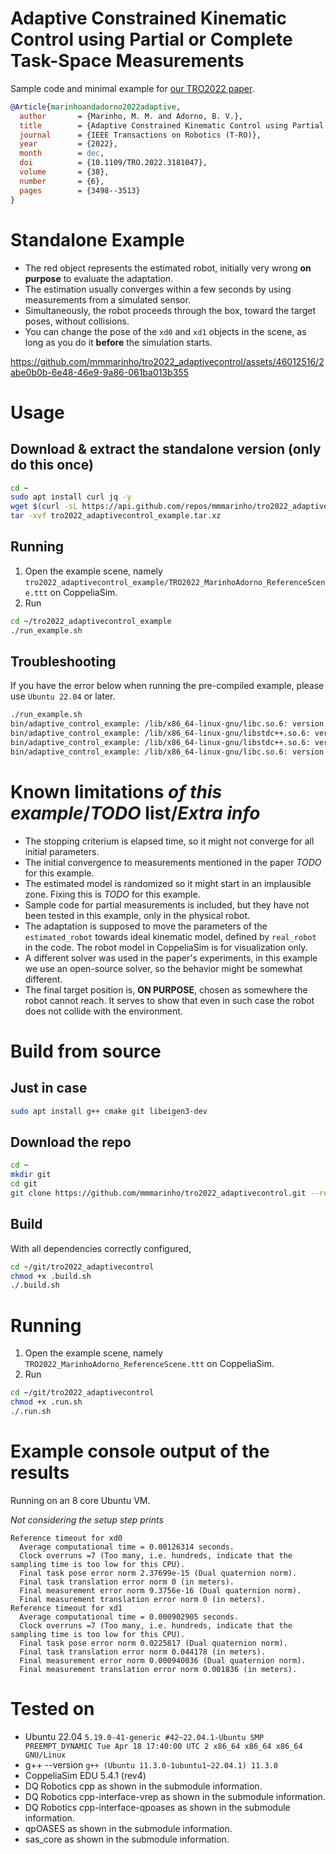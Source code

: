 # Adaptive Constrained Kinematic Control using Partial or Complete Task-Space Measurements

Sample code and minimal example for [our TRO2022 paper](https://doi.org/10.1109/TRO.2022.3181047).

```bib
@Article{marinhoandadorno2022adaptive,
  author       = {Marinho, M. M. and Adorno, B. V.},
  title        = {Adaptive Constrained Kinematic Control using Partial or Complete Task-Space Measurements},
  journal      = {IEEE Transactions on Robotics (T-RO)},
  year         = {2022},
  month        = dec,
  doi          = {10.1109/TRO.2022.3181047},
  volume       = {38},
  number       = {6},
  pages        = {3498--3513}
}
```

# Standalone Example

- The red object represents the estimated robot, initially very wrong **on purpose** to evaluate the adaptation.
- The estimation usually converges within a few seconds by using measurements from a simulated sensor.
- Simultaneously, the robot proceeds through the box, toward the target poses, without collisions. 
- You can change the pose of the `xd0` and `xd1` objects in the scene, as long as you do it **before** the simulation starts.

https://github.com/mmmarinho/tro2022_adaptivecontrol/assets/46012516/2abe0b0b-6e48-46e9-9a86-061ba013b355

# Usage 

## Download & extract the standalone version (only do this once)
```bash
cd ~
sudo apt install curl jq -y
wget $(curl -sL https://api.github.com/repos/mmmarinho/tro2022_adaptivecontrol/releases/latest | jq -r '.assets[].browser_download_url')
tar -xvf tro2022_adaptivecontrol_example.tar.xz
```
## Running

1. Open the example scene, namely `tro2022_adaptivecontrol_example/TRO2022_MarinhoAdorno_ReferenceScene.ttt` on CoppeliaSim.
2. Run
```bash
cd ~/tro2022_adaptivecontrol_example
./run_example.sh
```
## Troubleshooting

If you have the error below when running the pre-compiled example, please use `Ubuntu 22.04` or later.

```bash
./run_example.sh
bin/adaptive_control_example: /lib/x86_64-linux-gnu/libc.so.6: version GLIBC_2.32' not found (required by bin/adaptive_control_example) bin/adaptive_control_example: /lib/x86_64-linux-gnu/libc.so.6: version GLIBC_2.34' not found (required by bin/adaptive_control_example)
bin/adaptive_control_example: /lib/x86_64-linux-gnu/libstdc++.so.6: version GLIBCXX_3.4.29' not found (required by bin/adaptive_control_example) bin/adaptive_control_example: /lib/x86_64-linux-gnu/libc.so.6: version GLIBC_2.32' not found (required by lib/libdqrobotics.so)
bin/adaptive_control_example: /lib/x86_64-linux-gnu/libstdc++.so.6: version GLIBCXX_3.4.29' not found (required by lib/libdqrobotics-interface-vrep.so) bin/adaptive_control_example: /lib/x86_64-linux-gnu/libc.so.6: version GLIBC_2.32' not found (required by lib/libdqrobotics-interface-vrep.so)
bin/adaptive_control_example: /lib/x86_64-linux-gnu/libc.so.6: version `GLIBC_2.34' not found (required by lib/libdqrobotics-interface-vrep.so)
```

# Known limitations *of this example*/*TODO* list/*Extra info*

- The stopping criterium is elapsed time, so it might not converge for all initial parameters.
- The initial convergence to measurements mentioned in the paper *TODO* for this example.
- The estimated model is randomized so it might start in an implausible zone. Fixing this is *TODO* for this example.
- Sample code for partial measurements is included, but they have not been tested in this example, only in the physical robot.
- The adaptation is supposed to move the parameters of the `estimated_robot` towards ideal kinematic model, defined by `real_robot` in the code. 
The robot model in CoppeliaSim is for visualization only.
- A different solver was used in the paper's experiments, in this example we use an open-source solver, so the behavior might be somewhat different.
- The final target position is, **ON PURPOSE**, chosen as somewhere the robot cannot reach. It serves to show that even in such case the robot does not collide with the environment.

# Build from source

## Just in case

```bash
sudo apt install g++ cmake git libeigen3-dev
```

## Download the repo

```bash
cd ~
mkdir git
cd git
git clone https://github.com/mmmarinho/tro2022_adaptivecontrol.git --recursive
```

## Build

With all dependencies correctly configured,

```bash
cd ~/git/tro2022_adaptivecontrol
chmod +x .build.sh
./.build.sh
```

# Running

1. Open the example scene, namely `TRO2022_MarinhoAdorno_ReferenceScene.ttt` on CoppeliaSim.
2. Run
```bash
cd ~/git/tro2022_adaptivecontrol
chmod +x .run.sh
./.run.sh
```

# Example console output of the results

Running on an 8 core Ubuntu VM.

*Not considering the setup step prints*

```console
Reference timeout for xd0
  Average computational time = 0.00126314 seconds.
  Clock overruns =7 (Too many, i.e. hundreds, indicate that the sampling time is too low for this CPU).
  Final task pose error norm 2.37699e-15 (Dual quaternion norm).
  Final task translation error norm 0 (in meters).
  Final measurement error norm 9.3756e-16 (Dual quaternion norm).
  Final measurement translation error norm 0 (in meters).
Reference timeout for xd1
  Average computational time = 0.000902905 seconds.
  Clock overruns =7 (Too many, i.e. hundreds, indicate that the sampling time is too low for this CPU).
  Final task pose error norm 0.0225817 (Dual quaternion norm).
  Final task translation error norm 0.044178 (in meters).
  Final measurement error norm 0.000940036 (Dual quaternion norm).
  Final measurement translation error norm 0.001836 (in meters).
```

# Tested on

- Ubuntu 22.04 `5.19.0-41-generic #42~22.04.1-Ubuntu SMP PREEMPT_DYNAMIC Tue Apr 18 17:40:00 UTC 2 x86_64 x86_64 x86_64 GNU/Linux`
- g++ --version `g++ (Ubuntu 11.3.0-1ubuntu1~22.04.1) 11.3.0`
- CoppeliaSim EDU 5.4.1 (rev4)
- DQ Robotics cpp as shown in the submodule information.
- DQ Robotics cpp-interface-vrep as shown in the submodule information.
- DQ Robotics cpp-interface-qpoases as shown in the submodule information.
- qpOASES as shown in the submodule information.
- sas_core as shown in the submodule information.

